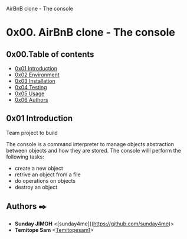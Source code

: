 AirBnB clone - The console


# 0x00. AirBnB clone - The console

## 0x00.Table of contents

* [0x01 Introduction](#0x01-Introduction)
* [0x02 Environment](#0x02-Environment)
* [0x03 Installation](#0x03-Installation)
* [0x04 Testing](#0x04-Testing)
* [0x05 Usage](#0x05-Usage)
* [0x06 Authors](#0x06-Authors)

## 0x01 Introduction

Team project to build 

The console is a command interpreter to manage objects abstraction between objects and how they are stored.
The console willl perform the following tasks:
* create a new object
* retrive an object from a file
* do operations on objects
* destroy an object


## Authors :black_nib:

* **Sunday JIMOH** <[sunday4me]((https://github.com/sunday4me)>
* **Temitope Sam** <[Temitopesam1](https://github.com/Temitopesam1)>
